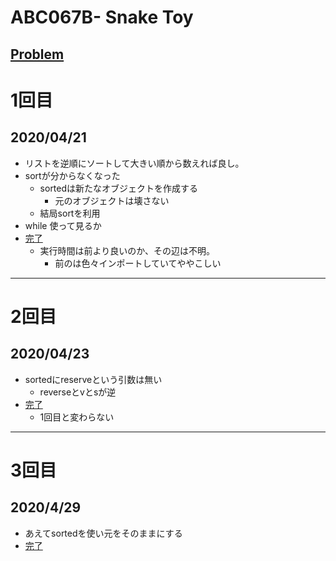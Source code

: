 # ABC067B- Snake Toy
[Problem](https://atcoder.jp/contests/abc067/tasks/abc067_b)
-----
# 1回目
## 2020/04/21
* リストを逆順にソートして大きい順から数えれば良し。
* sortが分からなくなった
    * sortedは新たなオブジェクトを作成する
        * 元のオブジェクトは壊さない
    * 結局sortを利用
* while 使って見るか
* [完了](https://atcoder.jp/contests/abc067/submissions/12195296)
    * 実行時間は前より良いのか、その辺は不明。
        * 前のは色々インポートしていてややこしい
-----
# 2回目
## 2020/04/23
* sortedにreserveという引数は無い
    * reverseとvとsが逆
* [完了](https://atcoder.jp/contests/abc067/submissions/12269559)
    * 1回目と変わらない
-----
# 3回目
## 2020/4/29
* あえてsortedを使い元をそのままにする
* [完了](https://atcoder.jp/contests/abc067/submissions/12473127)